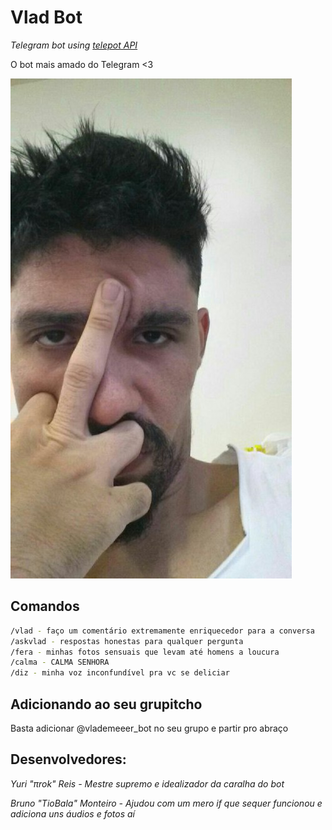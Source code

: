 # Vlad Bot
*Telegram bot using [telepot API](https://github.com/nickoala/telepot)*

O bot mais amado do Telegram <3

![HOMÃO DA PORRA](https://github.com/YuriAR/Vlad_bot/blob/master/images/vlad85.jpg?raw=true)

## Comandos
```bash
/vlad - faço um comentário extremamente enriquecedor para a conversa
/askvlad - respostas honestas para qualquer pergunta
/fera - minhas fotos sensuais que levam até homens a loucura
/calma - CALMA SENHORA
/diz - minha voz inconfundível pra vc se deliciar
```

## Adicionando ao seu grupitcho
Basta adicionar @vlademeeer_bot no seu grupo e partir pro abraço

## Desenvolvedores:
*Yuri "πrok" Reis - Mestre supremo e idealizador da caralha do bot*

*Bruno "TioBala" Monteiro - Ajudou com um mero if que sequer funcionou e adiciona uns áudios e fotos aí*

